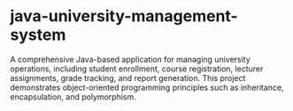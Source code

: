# java-university-management-system
A comprehensive Java-based application for managing university operations, including student enrollment, course registration, lecturer assignments, grade tracking, and report generation. This project demonstrates object-oriented programming principles such as inheritance, encapsulation, and polymorphism.
